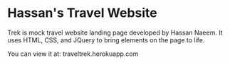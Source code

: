 # Hassan's Travel  Website

Trek is mock travel website landing page developed by Hassan Naeem. It uses HTML, CSS, and JQuery to bring elements on the page to life.

You can view it at: traveltrek.herokuapp.com